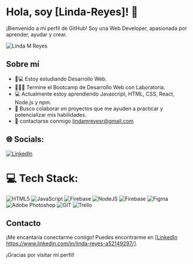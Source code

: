 
# Hola, soy [Linda-Reyes]! 👋

¡Bienvenido a mi perfil de GitHub! Soy una Web Developer, apasionada por aprender, ayudar y crear.

![Linda M Reyes](https://github.com/Linda-Reyes/Linda-Reyes/assets/142233270/248f7c20-ee3e-44f4-aaf7-85502a433d77)

## Sobre mí
- 👧💻 Estoy estudiando Desarrollo Web.
- 👩🏻‍💻 Termine el Bootcamp de Desarrollo Web con Laboratoria.
- 💻 Actualmente estoy aprendiendo Javascript, HTML, CSS, React, Node.js y npm.
- 🔎 Busco colaborar en proyectos que me ayuden a practicar y potencializar mis habilidades.
- 📧 contactarse conmigo lindamreyesr@gmail.com

## 🌐 Socials:
[![LinkedIn](https://img.shields.io/badge/LinkedIn-%230077B5.svg?logo=linkedin&logoColor=white)](https://www.linkedin.com/in/linda-reyes-a52149297/) 

# 💻 Tech Stack:
![HTML5](https://img.shields.io/badge/html5-%23E34F26.svg?style=for-the-badge&logo=html5&logoColor=white) ![JavaScript](https://img.shields.io/badge/javascript-%23323330.svg?style=for-the-badge&logo=javascript&logoColor=%23F7DF1E) ![Firebase](https://img.shields.io/badge/firebase-%23039BE5.svg?style=for-the-badge&logo=firebase) ![NodeJS](https://img.shields.io/badge/node.js-6DA55F?style=for-the-badge&logo=node.js&logoColor=white) ![Firebase](https://img.shields.io/badge/Firebase-039BE5?style=for-the-badge&logo=Firebase&logoColor=white) ![Figma](https://img.shields.io/badge/figma-%23F24E1E.svg?style=for-the-badge&logo=figma&logoColor=white) ![Adobe Photoshop](https://img.shields.io/badge/adobe%20photoshop-%2331A8FF.svg?style=for-the-badge&logo=adobe%20photoshop&logoColor=white) ![GIT](https://img.shields.io/badge/Git-fc6d26?style=for-the-badge&logo=git&logoColor=white)  ![Trello](https://img.shields.io/badge/Trello-%23026AA7.svg?style=for-the-badge&logo=Trello&logoColor=white)

## Contacto

¡Me encantaría conectarme contigo! Puedes encontrarme en [[LinkedIn ](https://www.linkedin.com/in/linda-reyes-a52149297/)https://www.linkedin.com/in/linda-reyes-a52149297/].

¡Gracias por visitar mi perfil!
